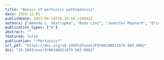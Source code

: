 ```yaml
---
title: "Basics of pertussis pathogenesis"
date: 2018-12-01
publishDate: 2023-06-10T18:18:40.114962Z
authors: ["Amanda L. Skarlupka", "Bodo Linz", "Jennifer Maynard", "Eric T. Harvill"]
publication_types: ["6"]
abstract: ""
featured: false
publication: "*Pertussis*"
url_pdf: "https://doi.org/10.1093%2Foso%2F9780198811879.003.0002"
doi: "10.1093/oso/9780198811879.003.0002"
---
```


